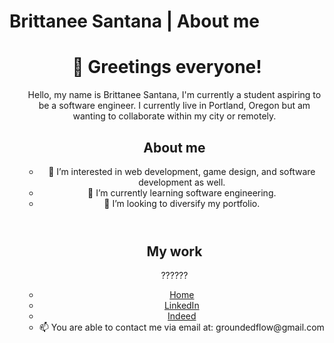 <!---
brittanee55/brittanee55 is a ✨ special ✨ repository because its `README.md` (this file) appears on your GitHub profile.
You can click the Preview link to take a look at your changes.
--->
<!DOCTYPE html>
<html>
  
<h1>
Brittanee Santana | About me 
<meta name="viewport" content="width=device-width" />
<meta charset="utf-8">


</h1>
<body>

<!---
An Intro section that contains the following information:

Who you are (I want a picture but need help with knowikng how to properly embed a picture into the website), ex: 
<img src="//A REAL URL ADDRESS THAT HAS THE WEBSITE" width="###" height="###" alt="NAME OF SOMETHING" />
Where you are located
(wanted to embed another image of the location i have)
--->

<header>
<h1>👋 Greetings everyone!</h1>
 <nav>
<ul> 
<p>  Hello, my name is Brittanee Santana, I'm currently a student aspiring to be a software engineer. I currently live in Portland, Oregon but am wanting to collaborate within my city or remotely. </p>

  
  
  
<!---
A description that shows your passion for web development and your willingness to work with others
One or two sentences that describe other interests you have outside of web development
--->
  
<header>
<h1>About me</h1>
<nav>
<ul>   
<li> 👀 I’m interested in web development, game design, and software development as well. </li>
<li> 🌱 I’m currently learning software engineering. </li>
<li> 💞️ I’m looking to diversify my portfolio. </li>
</header>

  
  
  
<main>
<h2>My work</h2>
<p>                 ??????</p>
</main>
</body>
  
  
  <!---
A Contact section that contains the following information:
A link to your LinkedIn profile
A link to your GitHub profile
A link to your email (optional)
--->
  
  
 <nav>
<ul>
<li><a href="/">Home</a></li>
<li><a href="/about_me">LinkedIn</a></li>
<li><a href="/blog">Indeed</a></li>
<li> 📫 You are able to contact me via email at: groundedflow@gmail.com </li>
</ul>
</nav>
  
</html>
